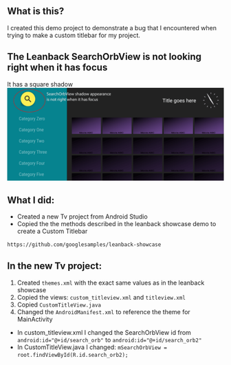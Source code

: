## What is this?
I created this demo project to demonstrate a bug that I encountered when trying to make a custom titlebar for my project.

## The Leanback SearchOrbView is not looking right when it has focus
It has a square shadow
![Screenshot](screenshots/orb_focus.png)


## What I did:

* Created a new Tv project from Android Studio
* Copied the the methods described in the leanback showcase demo to create a Custom Titlebar
```sh
https://github.com/googlesamples/leanback-showcase
```

## In the new Tv project:
1. Created `themes.xml` with the exact same values as in the leanback showcase
2. Copied the views: `custom_titleview.xml` and `titleview.xml`
3. Copied `CustomTitleView.java`
4. Changed the `AndroidManifest.xml` to reference the theme for MainActivity

* In custom_titleview.xml I changed the SearchOrbView id from `android:id="@+id/search_orb"` to `android:id="@+id/search_orb2"`
* In CustomTitleView.java I changed: `mSearchOrbView = root.findViewById(R.id.search_orb2);`
